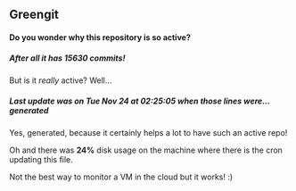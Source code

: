 ## Greengit

#### Do you wonder why this repository is so active?

##### After all it has 15630 commits!

But is it *really* active? Well...

##### Last update was on Tue Nov 24 at 02:25:05 when those lines were... generated

Yes, generated, because it certainly helps a lot to have such an active repo!

Oh and there was **24%** disk usage on the machine
where there is the cron updating this file.

Not the best way to monitor a VM in the cloud but it works! :)
